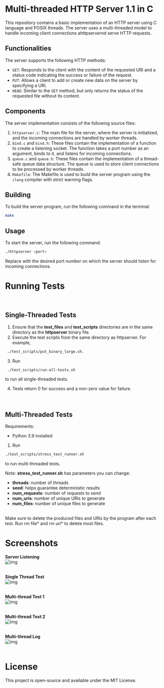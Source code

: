 # Multi-threaded HTTP Server 1.1 in C

This repository contains a basic implementation of an HTTP server using C language and POSIX threads. The server uses a multi-threaded model to handle incoming client connections ahttpservernd serve HTTP requests.

## Functionalities

The server supports the following HTTP methods:

- `GET`: Responds to the client with the content of the requested URI and a status code indicating the success or failure of the request.
- `PUT`: Allows a client to add or create new data on the server by specifying a URI.
- `HEAD`: Similar to the `GET` method, but only returns the status of the requested file without its content.

## Components

The server implementation consists of the following source files:

1. `httpserver.c`: The main file for the server, where the server is initialized, and the incoming connections are handled by worker threads.
2. `bind.c` and `bind.h`: These files contain the implementation of a function to create a listening socket. The function takes a port number as an argument, binds to it, and listens for incoming connections.
3. `queue.c` and `queue.h`: These files contain the implementation of a thread-safe queue data structure. The queue is used to store client connections to be processed by worker threads.
4. `Makefile`: The Makefile is used to build the server program using the `clang` compiler with strict warning flags.

## Building

To build the server program, run the following command in the terminal:

```sh
make

```
## Usage
To start the server, run the following command:

```sh
./httpserver <port>
```

Replace <port> with the desired port number on which the server should listen for incoming connections.

# Running Tests

<br />

## Single-Threaded Tests
1. Ensure that the **test_files** and **test_scripts** directories are in the same directory as the **httpserver** binary file.<br />
2. Execute the test scripts from the same directory as httpserver. For example, 
```sh
 ./test_scripts/put_binary_large.sh.
```

 
3. Run 
```sh
 ./test_scripts/run-all-tests.sh
``` 
  to run all single-threaded tests.<br />
  
4. Tests return 0 for success and a non-zero value for failure.<br /> <br /> <br /> 

## Multi-Threaded Tests
Requirements:<br />

- Python 3.9 installed<br />
1. Run 
```sh
./test_scripts/stress_test_runner.sh
```
to run multi-threaded tests.<br />

Note: **stress_test_runner.sh** has parameters you can change:

- **threads**: number of threads
- **seed**: helps guarantee deterministic results
- **num_requests**: number of requests to send
- **num_uris**: number of unique URIs to generate
- **num_files**: number of unique files to generate
<br />
Make sure to delete the produced files and URIs by the program after each test. Run rm file* and rm uri* to delete most files.

# Screenshots 

**Server Listening**
<br />
<img src="./screenshots/httpserver_listening.jpg"  alt="img" />
<br /><br />

**Single Thread Test**
<br />
<img src="./screenshots/httpserver_singlethread_test.jpg"  alt="img" />
<br /><br />

**Multi-thread Test 1**
<br />
<img src="./screenshots/httpserver_multithreading_test.jpg"  alt="img" />
<br /><br />

**Multi-thread Test 2**
<br />
<img src="./screenshots/httpserver_multithreading_test2.jpg"  alt="img" />
<br /><br />

**Multi-thread Log**
<br />
<img src="./screenshots/httpserver_multithreading_log.jpg"  alt="img" />
<br /><br />


# License
This project is open-source and available under the MIT License.




